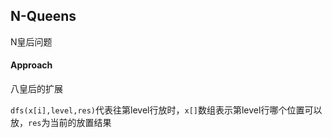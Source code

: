 ## N-Queens
N皇后问题


#### Approach  
八皇后的扩展

`dfs(x[i],level,res)`代表往第level行放时，`x[]`数组表示第level行哪个位置可以放，`res`为当前的放置结果